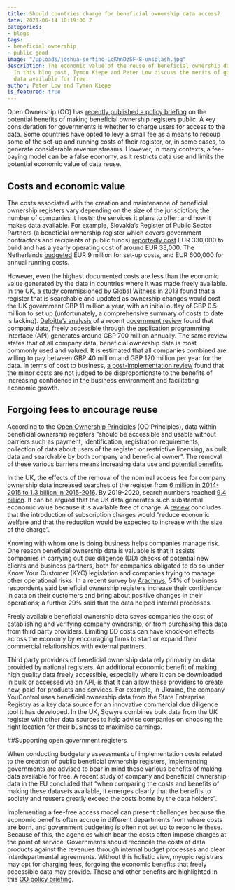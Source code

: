 ```yaml
---
title: Should countries charge for beneficial ownership data access?
date: 2021-06-14 10:19:00 Z
categories:
- blogs
tags:
- beneficial ownership
- public good
image: "/uploads/joshua-sortino-LqKhnDzSF-8-unsplash.jpg"
description: The economic value of the reuse of beneficial ownership data can be considerable.
  In this blog post, Tymon Kiepe and Peter Low discuss the merits of governments making
  data available for free.
author: Peter Low and Tymon Kiepe
is_featured: true
---
```


Open Ownership (OO) has [recently published a policy briefing](https://www.openownership.org/uploads/OO%20Public%20Access%20Briefing.pdf) on the potential benefits of making beneficial ownership registers public. A key consideration for governments is whether to charge users for access to the data. Some countries have opted to levy a small fee as a means to recoup some of the set-up and running costs of their register, or, in some cases, to generate considerable revenue streams. However, in many contexts, a fee-paying model can be a false economy, as it restricts data use and limits the potential economic value of data reuse.



## Costs and economic value

The costs associated with the creation and maintenance of beneficial ownership registers vary depending on the size of the jurisdiction; the number of companies it hosts; the services it plans to offer; and how it makes data available. For example, Slovakia’s Register of Public Sector Partners (a beneficial ownership register which covers government contractors and recipients of public funds) [reportedly cost](http://transparency.sk/wp-content/uploads/2017/06/Register-of-beneficial-ownership_study2017.pdf) EUR 330,000 to build and has a yearly operating cost of around EUR 33,000. The Netherlands [budgeted](https://www.privacyfirst.nl/images/stories/UBO/2021-01-05_KG_dagvaarding_UBO_register_PrivacyFirst_def.pdf) EUR 9 million for set-up costs, and EUR 600,000 for annual running costs.

However, even the highest documented costs are less than the economic value generated by the data in countries where it was made freely available. In the UK, [a study commissioned by Global Witness](https://cdn.globalwitness.org/archive/files/library/cost%20of%20beneficial%20ownership%20declaration%20report.pdf) in 2013 found that a register that is searchable and updated as ownership changes would cost the UK government GBP 11 million a year, with an initial outlay of GBP 0.5 million to set up (unfortunately, a comprehensive summary of costs to date is lacking). [Deloitte’s analysis](https://www.access-info.org/wp-content/uploads/Deloitte-Study-2020.pdf) of a recent [government review](https://assets.publishing.service.gov.uk/government/uploads/system/uploads/attachment_data/file/833764/valuing-benefits-companies-house-data-policy-summary.pdf) found that company data, freely accessible through the application programming interface (API) generates around GBP 700 million annually. The same review states that of all company data, beneficial ownership data is most commonly used and valued. It is estimated that all companies combined are willing to pay between GBP 40 million and GBP 120 million per year for the data. In terms of cost to business, [a post-implementation review](https://www.legislation.gov.uk/uksi/2017/694/pdfs/uksiod_20170694_en.pdf) found that the minor costs are not judged to be disproportionate to the benefits of increasing confidence in the business environment and facilitating economic growth.



## Forgoing fees to encourage reuse

According to the [Open Ownership Principles](https://www.openownership.org/principles/public-access/) (OO Principles), data within beneficial ownership registers “should be accessible and usable without barriers such as payment, identification, registration requirements, collection of data about users of the register, or restrictive licensing, as bulk data and searchable by both company and beneficial owner”. The removal of these various barriers means increasing data use and [potential benefits](https://www.openownership.org/uploads/OO%20Public%20Access%20Briefing.pdf).

In the UK, the effects of the removal of the nominal access fee for company ownership data increased searches of the register from [6 million in 2014-2015 to 1.3 billion in 2015-2016](https://www.globalwitness.org/en-gb/blog/10-lessons-uks-public-register-real-owners-companies/). By 2019-2020, search numbers reached [9.4 billion](https://www.gov.uk/government/statistical-data-sets/companies-house-management-information-tables-2019-20). It can be argued that the UK data generates such substantial economic value because it is available free of charge. A [review](https://assets.publishing.service.gov.uk/government/uploads/system/uploads/attachment_data/file/833764/valuing-benefits-companies-house-data-policy-summary.pdf) concludes that the introduction of subscription charges would “reduce economic welfare and that the reduction would be expected to increase with the size of the charge”.

Knowing with whom one is doing business helps companies manage risk. One reason beneficial ownership data is valuable is that it assists companies in carrying out due diligence (DD) checks of potential new clients and business partners, both for companies obligated to do so under Know Your Customer (KYC) legislation and companies trying to manage other operational risks. In a recent survey by [Arachnys](https://info.arachnys.com/2020-survey-report), 54% of business respondents said beneficial ownership registers increase their confidence in data on their customers and bring about positive changes in their operations; a further 29% said that the data helped internal processes.

Freely available beneficial ownership data saves companies the cost of establishing and verifying company ownership, or from purchasing this data from third party providers. Limiting DD costs can have knock-on effects across the economy by encouraging firms to start or expand their commercial relationships with external partners.

Third party providers of beneficial ownership data rely primarily on data provided by national registers. An additional economic benefit of making high quality data freely accessible, especially where it can be downloaded in bulk or accessed via an API, is that it can allow these providers to create new, paid-for products and services. For example, in Ukraine, the company YouControl uses beneficial ownership data from the State Enterprise Registry as a key data source for an innovative commercial due diligence tool it has developed. In the UK, Sqwyre combines bulk data from the UK register with other data sources to help advise companies on choosing the right location for their business to maximise earnings.



##Supporting open government registers

When conducting budgetary assessments of implementation costs related to the creation of public beneficial ownership registers, implementing governments are advised to bear in mind these various benefits of making data available for free. A recent study of company and beneficial ownership data in the EU concluded that “when comparing the costs and benefits of making these datasets available, it emerges clearly that the benefits to society and reusers greatly exceed the costs borne by the data holders”.

Implementing a fee-free access model can present challenges because the economic benefits often accrue in different departments from where costs are born, and government budgeting is often not set up to reconcile these. Because of this, the agencies which bear the costs often impose charges at the point of service. Governments should reconcile the costs of data products against the revenues through internal budget processes and clear interdepartmental agreements. Without this holistic view, myopic registrars may opt for charging fees, forgoing the economic benefits that freely accessible data may provide. These and other benefits are highlighted in this [OO policy briefing](https://www.openownership.org/uploads/OO%20Public%20Access%20Briefing.pdf).